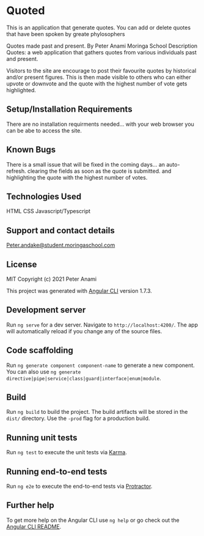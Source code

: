 # Quoted
This is an application that generate quotes. You can add or delete quotes that have been spoken by greate phylosophers

Quotes made past and present. 
By Peter Anami
Moringa School
Description
Quotes: a web application that gathers quotes from various individuals past and present.

Visitors to the site are encourage to post their favourite quotes by historical and/or present figures. This is then made visible to others who can either upvote or downvote and the quote with the highest number of vote gets highlighted.

## Setup/Installation Requirements
There are no installation requirments needed... with your web browser you can be abe to access the site.

## Known Bugs
There is a small issue that will be fixed in the coming days... an auto-refresh. clearing the fields as soon as the quote is submitted. and highlighting the quote with the highest number of votes.

## Technologies Used
HTML
CSS
Javascript/Typescript

## Support and contact details
Peter.andake@student.moringaschool.com

## License
MIT Copyright (c) 2021 Peter Anami

This project was generated with [Angular CLI](https://github.com/angular/angular-cli) version 1.7.3.

## Development server

Run `ng serve` for a dev server. Navigate to `http://localhost:4200/`. The app will automatically reload if you change any of the source files.

## Code scaffolding

Run `ng generate component component-name` to generate a new component. You can also use `ng generate directive|pipe|service|class|guard|interface|enum|module`.

## Build

Run `ng build` to build the project. The build artifacts will be stored in the `dist/` directory. Use the `-prod` flag for a production build.

## Running unit tests

Run `ng test` to execute the unit tests via [Karma](https://karma-runner.github.io).

## Running end-to-end tests

Run `ng e2e` to execute the end-to-end tests via [Protractor](http://www.protractortest.org/).

## Further help

To get more help on the Angular CLI use `ng help` or go check out the [Angular CLI README](https://github.com/angular/angular-cli/blob/master/README.md).